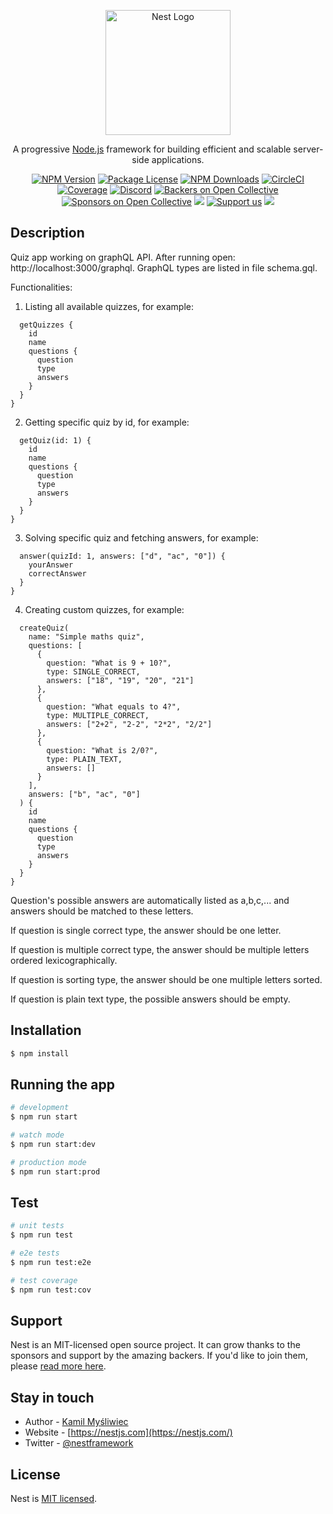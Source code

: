 <p align="center">
  <a href="http://nestjs.com/" target="blank"><img src="https://nestjs.com/img/logo-small.svg" width="200" alt="Nest Logo" /></a>
</p>

[circleci-image]: https://img.shields.io/circleci/build/github/nestjs/nest/master?token=abc123def456
[circleci-url]: https://circleci.com/gh/nestjs/nest

  <p align="center">A progressive <a href="http://nodejs.org" target="_blank">Node.js</a> framework for building efficient and scalable server-side applications.</p>
    <p align="center">
<a href="https://www.npmjs.com/~nestjscore" target="_blank"><img src="https://img.shields.io/npm/v/@nestjs/core.svg" alt="NPM Version" /></a>
<a href="https://www.npmjs.com/~nestjscore" target="_blank"><img src="https://img.shields.io/npm/l/@nestjs/core.svg" alt="Package License" /></a>
<a href="https://www.npmjs.com/~nestjscore" target="_blank"><img src="https://img.shields.io/npm/dm/@nestjs/common.svg" alt="NPM Downloads" /></a>
<a href="https://circleci.com/gh/nestjs/nest" target="_blank"><img src="https://img.shields.io/circleci/build/github/nestjs/nest/master" alt="CircleCI" /></a>
<a href="https://coveralls.io/github/nestjs/nest?branch=master" target="_blank"><img src="https://coveralls.io/repos/github/nestjs/nest/badge.svg?branch=master#9" alt="Coverage" /></a>
<a href="https://discord.gg/G7Qnnhy" target="_blank"><img src="https://img.shields.io/badge/discord-online-brightgreen.svg" alt="Discord"/></a>
<a href="https://opencollective.com/nest#backer" target="_blank"><img src="https://opencollective.com/nest/backers/badge.svg" alt="Backers on Open Collective" /></a>
<a href="https://opencollective.com/nest#sponsor" target="_blank"><img src="https://opencollective.com/nest/sponsors/badge.svg" alt="Sponsors on Open Collective" /></a>
  <a href="https://paypal.me/kamilmysliwiec" target="_blank"><img src="https://img.shields.io/badge/Donate-PayPal-ff3f59.svg"/></a>
    <a href="https://opencollective.com/nest#sponsor"  target="_blank"><img src="https://img.shields.io/badge/Support%20us-Open%20Collective-41B883.svg" alt="Support us"></a>
  <a href="https://twitter.com/nestframework" target="_blank"><img src="https://img.shields.io/twitter/follow/nestframework.svg?style=social&label=Follow"></a>
</p>
  <!--[![Backers on Open Collective](https://opencollective.com/nest/backers/badge.svg)](https://opencollective.com/nest#backer)
  [![Sponsors on Open Collective](https://opencollective.com/nest/sponsors/badge.svg)](https://opencollective.com/nest#sponsor)-->

## Description

Quiz app working on graphQL API. After running open: http://localhost:3000/graphql. GraphQL types are listed in file schema.gql.

Functionalities:
1. Listing all available quizzes, for example:

```query {
  getQuizzes {
    id
    name
    questions {
      question
      type
      answers
    }
  }
}
```

2. Getting specific quiz by id, for example:

```query {
  getQuiz(id: 1) {
    id
    name
    questions {
      question
      type
      answers
    }
  }
}
```

3. Solving specific quiz and fetching answers, for example:

```query {
  answer(quizId: 1, answers: ["d", "ac", "0"]) {
    yourAnswer
    correctAnswer
  }
}
```

4. Creating custom quizzes, for example:

```mutation {
  createQuiz(
    name: "Simple maths quiz",
    questions: [
      {
        question: "What is 9 + 10?",
        type: SINGLE_CORRECT,
        answers: ["18", "19", "20", "21"]
      },
      {
        question: "What equals to 4?",
        type: MULTIPLE_CORRECT,
        answers: ["2+2", "2-2", "2*2", "2/2"]
      },
      {
        question: "What is 2/0?",
        type: PLAIN_TEXT,
        answers: []
      }
    ],
    answers: ["b", "ac", "0"]
  ) {
    id
    name
    questions {
      question
      type
      answers
    }
  }
}
```

Question's possible answers are automatically listed as a,b,c,... and answers should be matched to these letters.

If question is single correct type, the answer should be one letter.

If question is multiple correct type, the answer should be multiple letters ordered lexicographically.

If question is sorting type, the answer should be one multiple letters sorted.

If question is plain text type, the possible answers should be empty.

## Installation

```bash
$ npm install
```

## Running the app

```bash
# development
$ npm run start

# watch mode
$ npm run start:dev

# production mode
$ npm run start:prod
```

## Test

```bash
# unit tests
$ npm run test

# e2e tests
$ npm run test:e2e

# test coverage
$ npm run test:cov
```

## Support

Nest is an MIT-licensed open source project. It can grow thanks to the sponsors and support by the amazing backers. If you'd like to join them, please [read more here](https://docs.nestjs.com/support).

## Stay in touch

- Author - [Kamil Myśliwiec](https://kamilmysliwiec.com)
- Website - [https://nestjs.com](https://nestjs.com/)
- Twitter - [@nestframework](https://twitter.com/nestframework)

## License

Nest is [MIT licensed](LICENSE).
